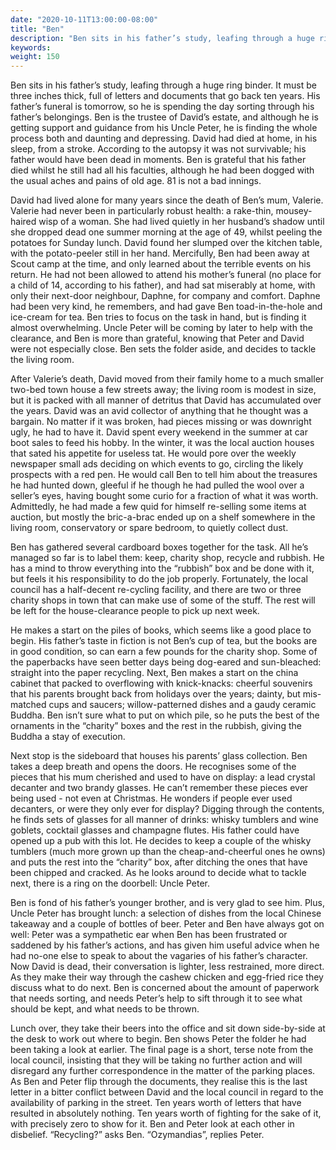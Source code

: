 ```yaml
---
date: "2020-10-11T13:00:00-08:00"
title: "Ben"
description: "Ben sits in his father’s study, leafing through a huge ring binder."
keywords:
weight: 150
---
```


Ben sits in his father’s study, leafing through a huge ring binder. It must be three inches thick,
full of letters and documents that go back ten years. His father’s funeral is tomorrow, so he is
spending the day sorting through his father’s belongings. Ben is the trustee of David’s estate, and
although he is getting support and guidance from his Uncle Peter, he is finding the whole process
both and daunting and depressing. David had died at home, in his sleep, from a stroke. According to
the autopsy it was not survivable; his father would have been dead in moments. Ben is grateful that
his father died whilst he still had all his faculties, although he had been dogged with the usual
aches and pains of old age. 81 is not a bad innings.

David had lived alone for many years since the death of Ben’s mum, Valerie. Valerie had never been
in particularly robust health: a rake-thin, mousey-haired wisp of a woman. She had lived quietly in
her husband’s shadow until she dropped dead one summer morning at the age of 49, whilst peeling the
potatoes for Sunday lunch. David found her slumped over the kitchen table, with the potato-peeler
still in her hand. Mercifully, Ben had been away at Scout camp at the time, and only learned about
the terrible events on his return. He had not been allowed to attend his mother’s funeral (no place
for a child of 14, according to his father), and had sat miserably at home, with only their
next-door neighbour, Daphne, for company and comfort. Daphne had been very kind, he remembers, and
had gave Ben toad-in-the-hole and ice-cream for tea. Ben tries to focus on the task in hand, but is
finding it almost overwhelming. Uncle Peter will be coming by later to help with the clearance, and
Ben is more than grateful, knowing that Peter and David were not especially close. Ben sets the
folder aside, and decides to tackle the living room.

After Valerie’s death, David moved from their family home to a much smaller two-bed town house a few
streets away; the living room is modest in size, but it is packed with all manner of detritus that
David has accumulated over the years. David was an avid collector of anything that he thought was a
bargain. No matter if it was broken, had pieces missing or was downright ugly, he had to have
it. David spent every weekend in the summer at car boot sales to feed his hobby. In the winter, it
was the local auction houses that sated his appetite for useless tat. He would pore over the weekly
newspaper small ads deciding on which events to go, circling the likely prospects with a red pen. He
would call Ben to tell him about the treasures he had hunted down, gleeful if he though he had
pulled the wool over a seller’s eyes, having bought some curio for a fraction of what it was
worth. Admittedly, he had made a few quid for himself re-selling some items at auction, but mostly
the bric-a-brac ended up on a shelf somewhere in the living room, conservatory or spare bedroom, to
quietly collect dust.

Ben has gathered several cardboard boxes together for the task. All he’s managed so far is to label
them: keep, charity shop, recycle and rubbish. He has a mind to throw everything into the “rubbish”
box and be done with it, but feels it his responsibility to do the job properly. Fortunately, the
local council has a half-decent re-cycling facility, and there are two or three charity shops in
town that can make use of some of the stuff. The rest will be left for the house-clearance people to
pick up next week.

He makes a start on the piles of books, which seems like a good place to begin. His father’s taste
in fiction is not Ben’s cup of tea, but the books are in good condition, so can earn a few pounds
for the charity shop. Some of the paperbacks have seen better days being dog-eared and sun-bleached:
straight into the paper recycling. Next, Ben makes a start on the china cabinet that packed to
overflowing with knick-knacks: cheerful souvenirs that his parents brought back from holidays over
the years; dainty, but mis-matched cups and saucers; willow-patterned dishes and a gaudy ceramic
Buddha. Ben isn’t sure what to put on which pile, so he puts the best of the ornaments in the
“charity” boxes and the rest in the rubbish, giving the Buddha a stay of execution.

Next stop is the sideboard that houses his parents’ glass collection. Ben takes a deep breath and
opens the doors. He recognises some of the pieces that his mum cherished and used to have on
display: a lead crystal decanter and two brandy glasses. He can’t remember these pieces ever being
used - not even at Christmas. He wonders if people ever used decanters, or were they only ever for
display? Digging through the contents, he finds sets of glasses for all manner of drinks: whisky
tumblers and wine goblets, cocktail glasses and champagne flutes. His father could have opened up a
pub with this lot. He decides to keep a couple of the whisky tumblers (much more grown up than the
cheap-and-cheerful ones he owns) and puts the rest into the “charity” box, after ditching the ones
that have been chipped and cracked. As he looks around to decide what to tackle next, there is a
ring on the doorbell: Uncle Peter.

Ben is fond of his father’s younger brother, and is very glad to see him. Plus, Uncle Peter has
brought lunch: a selection of dishes from the local Chinese takeaway and a couple of bottles of
beer. Peter and Ben have always got on well: Peter was a sympathetic ear when Ben has been
frustrated or saddened by his father’s actions, and has given him useful advice when he had no-one
else to speak to about the vagaries of his father’s character. Now David is dead, their conversation
is lighter, less restrained, more direct. As they make their way through the cashew chicken and
egg-fried rice they discuss what to do next. Ben is concerned about the amount of paperwork that
needs sorting, and needs Peter’s help to sift through it to see what should be kept, and what needs
to be thrown.

Lunch over, they take their beers into the office and sit down side-by-side at the desk to work out
where to begin. Ben shows Peter the folder he had been taking a look at earlier. The final page is a
short, terse note from the local council, insisting that they will be taking no further action and
will disregard any further correspondence in the matter of the parking places. As Ben and Peter flip
through the documents, they realise this is the last letter in a bitter conflict between David and
the local council in regard to the availability of parking in the street. Ten years worth of letters
that have resulted in absolutely nothing. Ten years worth of fighting for the sake of it, with
precisely zero to show for it. Ben and Peter look at each other in disbelief. “Recycling?” asks
Ben. “Ozymandias”, replies Peter.

